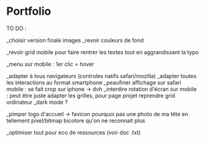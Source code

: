 # Portfolio

TO DO :

_choisir version finale images
_revoir couleurs de fond

_revoir grid mobile pour faire rentrer les textes tout en aggrandissant la typo

_menu sur mobile : 1er clic = hover

_adapter à tous navigateurs (controles natifs safari/mozilla)
_adapter toutes les interactions au format smartphone
_peaufiner affichage sur safari mobile : se fait crop sur iphone -> dvh
_interdire rotation d'écran sur mobile : peut être juste adapter les grilles, pour page projet reprendre grid ordinateur
_dark mode ?

_pimper logo d'accueil -> favicon
pourquoi pas une photo de ma tête en tellement pixel/bitmap bicolore qu'on ne reconnait plus

_optimiser tout pour eco de ressources (voir doc .txt)
